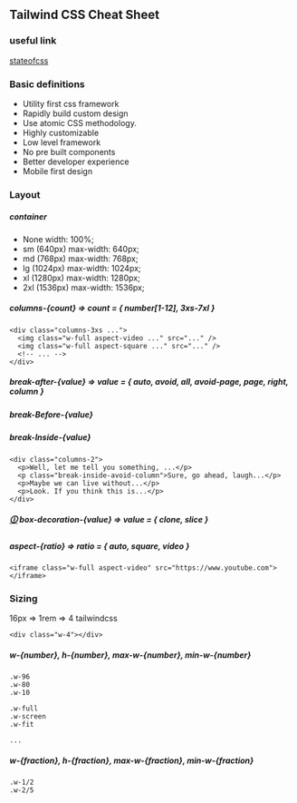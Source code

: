 ## Tailwind CSS Cheat Sheet
### useful link
[stateofcss](https://2021.stateofcss.com/en-US/technologies/css-frameworks)


### Basic definitions
- Utility first css framework
- Rapidly build custom design
- Use atomic CSS methodology.
- Highly customizable
- Low level framework
- No pre built components
- Better developer experience
- Mobile first design

### Layout
##### container 
- None	width: 100%;
- sm (640px)	max-width: 640px;
- md (768px)	max-width: 768px;
- lg (1024px)	max-width: 1024px;
- xl (1280px)	max-width: 1280px;
- 2xl (1536px)	max-width: 1536px;

##### columns-{count}  => count = { number[1-12], 3xs-7xl }
```
<div class="columns-3xs ...">
  <img class="w-full aspect-video ..." src="..." />
  <img class="w-full aspect-square ..." src="..." />
  <!-- ... -->
</div>
```
##### break-after-{value} => value = { auto, avoid, all, avoid-page, page, right, column }
##### break-Before-{value} 
##### break-Inside-{value}
```
<div class="columns-2">
  <p>Well, let me tell you something, ...</p>
  <p class="break-inside-avoid-column">Sure, go ahead, laugh...</p>
  <p>Maybe we can live without...</p>
  <p>Look. If you think this is...</p>
</div>
```

##### [🛈](https://www.w3schools.com/cssref/tryit.php?filename=trycss3_box-decoration-break) box-decoration-{value} => value = { clone, slice }

##### aspect-{ratio}  => ratio = { auto, square, video }
```
<iframe class="w-full aspect-video" src="https://www.youtube.com"></iframe>
```

### Sizing
16px => 1rem => 4 tailwindcss
```
<div class="w-4"></div>
```
##### w-{number}, h-{number}, max-w-{number}, min-w-{number}
```
.w-96
.w-80
.w-10

.w-full
.w-screen
.w-fit

...
```
##### w-{fraction}, h-{fraction}, max-w-{fraction}, min-w-{fraction}
```
.w-1/2
.w-2/5
```
